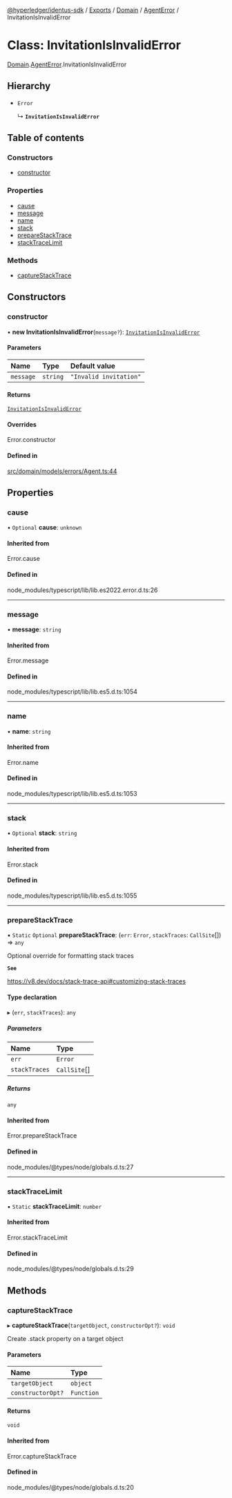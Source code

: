[@hyperledger/identus-sdk](../README.md) / [Exports](../modules.md) / [Domain](../modules/Domain.md) / [AgentError](../modules/Domain.AgentError.md) / InvitationIsInvalidError

# Class: InvitationIsInvalidError

[Domain](../modules/Domain.md).[AgentError](../modules/Domain.AgentError.md).InvitationIsInvalidError

## Hierarchy

- `Error`

  ↳ **`InvitationIsInvalidError`**

## Table of contents

### Constructors

- [constructor](Domain.AgentError.InvitationIsInvalidError.md#constructor)

### Properties

- [cause](Domain.AgentError.InvitationIsInvalidError.md#cause)
- [message](Domain.AgentError.InvitationIsInvalidError.md#message)
- [name](Domain.AgentError.InvitationIsInvalidError.md#name)
- [stack](Domain.AgentError.InvitationIsInvalidError.md#stack)
- [prepareStackTrace](Domain.AgentError.InvitationIsInvalidError.md#preparestacktrace)
- [stackTraceLimit](Domain.AgentError.InvitationIsInvalidError.md#stacktracelimit)

### Methods

- [captureStackTrace](Domain.AgentError.InvitationIsInvalidError.md#capturestacktrace)

## Constructors

### constructor

• **new InvitationIsInvalidError**(`message?`): [`InvitationIsInvalidError`](Domain.AgentError.InvitationIsInvalidError.md)

#### Parameters

| Name | Type | Default value |
| :------ | :------ | :------ |
| `message` | `string` | `"Invalid invitation"` |

#### Returns

[`InvitationIsInvalidError`](Domain.AgentError.InvitationIsInvalidError.md)

#### Overrides

Error.constructor

#### Defined in

[src/domain/models/errors/Agent.ts:44](https://github.com/hyperledger-identus/sdk-ts/blob/d44afc3403bdd5cf86219cd263be20ea744f4706/src/domain/models/errors/Agent.ts#L44)

## Properties

### cause

• `Optional` **cause**: `unknown`

#### Inherited from

Error.cause

#### Defined in

node_modules/typescript/lib/lib.es2022.error.d.ts:26

___

### message

• **message**: `string`

#### Inherited from

Error.message

#### Defined in

node_modules/typescript/lib/lib.es5.d.ts:1054

___

### name

• **name**: `string`

#### Inherited from

Error.name

#### Defined in

node_modules/typescript/lib/lib.es5.d.ts:1053

___

### stack

• `Optional` **stack**: `string`

#### Inherited from

Error.stack

#### Defined in

node_modules/typescript/lib/lib.es5.d.ts:1055

___

### prepareStackTrace

▪ `Static` `Optional` **prepareStackTrace**: (`err`: `Error`, `stackTraces`: `CallSite`[]) => `any`

Optional override for formatting stack traces

**`See`**

https://v8.dev/docs/stack-trace-api#customizing-stack-traces

#### Type declaration

▸ (`err`, `stackTraces`): `any`

##### Parameters

| Name | Type |
| :------ | :------ |
| `err` | `Error` |
| `stackTraces` | `CallSite`[] |

##### Returns

`any`

#### Inherited from

Error.prepareStackTrace

#### Defined in

node_modules/@types/node/globals.d.ts:27

___

### stackTraceLimit

▪ `Static` **stackTraceLimit**: `number`

#### Inherited from

Error.stackTraceLimit

#### Defined in

node_modules/@types/node/globals.d.ts:29

## Methods

### captureStackTrace

▸ **captureStackTrace**(`targetObject`, `constructorOpt?`): `void`

Create .stack property on a target object

#### Parameters

| Name | Type |
| :------ | :------ |
| `targetObject` | `object` |
| `constructorOpt?` | `Function` |

#### Returns

`void`

#### Inherited from

Error.captureStackTrace

#### Defined in

node_modules/@types/node/globals.d.ts:20
